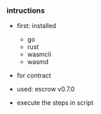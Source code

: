 ### intructions

* first: installed
  - go
  - rust
  - wasmcli
  - wasmd
  
 * for contract
  - used: escrow v0.7.0
  
 * execute the steps in script
